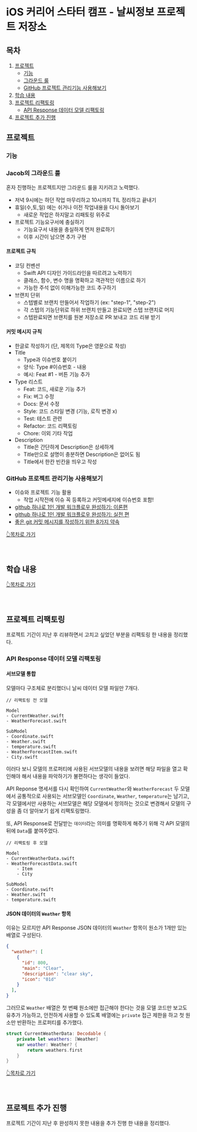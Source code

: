 # iOS 커리어 스타터 캠프 - 날씨정보 프로젝트 저장소

## 목차

1. [프로젝트](#프로젝트)
    - [기능](#기능)
    - [그라운드 룰](#Jacob의-그라운드-룰)
    - [GitHub 프로젝트 관리기능 사용해보기](#GitHub-프로젝트-관리기능-사용해보기)
2. [학습 내용](#학습-내용)
3. [프로젝트 리팩토링](#프로젝트-리팩토링)
    - [API Response 데이터 모델 리팩토링](#API-Response-데이터-모델-리팩토링)
4. [프로젝트 추가 진행](#-프로젝트-추가-진행)

## 프로젝트

### 기능

### Jacob의 그라운드 룰

혼자 진행하는 프로젝트지만 그라운드 룰을 지키려고 노력했다.

- 저녁 9시에는 하던 작업 마무리하고 10시까지 TIL 정리하고 끝내기
- 휴일(수,토,일) 에는 쉬거나 이전 작업내용을 다시 돌아보기
    - 새로운 작업은 하지말고 리패토링 위주로
- 프로젝트 기능요구서에 충실하기
    - 기능요구서 내용을 충실하게 먼저 완료하기
    - 이후 시간이 남으면 추가 구현

#### 프로젝트 규칙

- 코딩 컨벤션
    - Swift API 디자인 가이드라인을 따르려고 노력하기
    - 클래스, 함수, 변수 명을 명확하고 객관적인 이름으로 하기
    - 가능한 주석 없이 이해가능한 코드 추구하기
- 브랜치 단위
    - 스텝별로 브랜치 만들어서 작업하기 (ex: "step-1", "step-2")
    - 각 스텝의 기능단위로 하위 브랜치 만들고 완료되면 스텝 브랜치로 머지
    - 스텝완료되면 브랜치를 원본 저장소로 PR 보내고 코드 리뷰 받기

#### 커밋 메시지 규칙

- 한글로 작성하기 (단, 제목의 Type은 영문으로 작성)
- Title
    - Type과 이슈번호 붙이기
    - 양식: Type #이슈번호 - 내용  
    - 예시: Feat #1 - 버튼 기능 추가  
- Type 리스트
    - Feat: 코드, 새로운 기능 추가
    - Fix: 버그 수정
    - Docs: 문서 수정
    - Style: 코드 스타일 변경 (기능, 로직 변경 x)
    - Test: 테스트 관련
    - Refactor: 코드 리팩토링
    - Chore: 이외 기타 작업
- Description
    - Title은 간단하게 Description은 상세하게
    - Title만으로 설명이 충분하면 Description은 없어도 됨
    - Title에서 한칸 빈칸을 띄우고 작성

### GitHub 프로젝트 관리기능 사용해보기

- 이슈와 프로젝트 기능 활용
    - 작업 시작전에 이슈 꼭 등록하고 커밋메세지에 이슈번호 포함!
- [github 하나로 1인 개발 워크플로우 완성하기: 이론편](https://www.huskyhoochu.com/issue-based-version-control-101)
- [github 하나로 1인 개발 워크플로우 완성하기: 실전 편](https://www.huskyhoochu.com/issue-based-version-control-201/#open-issue)
- [좋은 git 커밋 메시지를 작성하기 위한 8가지 약속](https://djkeh.github.io/articles/How-to-write-a-git-commit-message-kor/)

[👆목차로 가기](#목차)
<br><br><br>



## 학습 내용

[👆목차로 가기](#목차)
<br><br><br>



## 프로젝트 리팩토링

프로젝트 기간이 지난 후 리뷰하면서 고치고 싶었던 부분을 리팩토링 한 내용을 정리했다.

### API Response 데이터 모델 리팩토링

#### 서브모델 통합

모델마다 구조체로 분리했더니 날씨 데이터 모델 파일만 7개다.

~~~
// 리팩토링 전 모델

Model
- CurrentWeather.swift
- WeatherForecast.swift

SubModel
- Coordinate.swift
- Weather.swift
- temperature.swift
- WeatherForecastItem.swift
- City.swift
~~~

이러다 보니 모델의 프로퍼티에 사용된 서브모델의 내용을 보려면 해당 파일을 열고 확인해야 해서 내용을 파악하기가 불편하다는 생각이 들었다.  
  
API Reponse 명세서를 다시 확인하여 `CurrentWeather`와 `WeatherForecast` 두 모델에서 공통적으로 사용되는 서브모델인 `Coordinate`, `Weather`, `temperature`는 남기고, 각 모델에서만 사용하는 서브모델은 해당 모델에서 정의하는 것으로 변경해서 모델의 구성을 좀 더 알아보기 쉽게 리팩토링했다.  
  
또, API Response로 전달받는 `데이터`라는 의미를 명확하게 해주기 위해 각 API 모델의 뒤에 `Data`를 붙여주었다.

~~~
// 리팩토링 후 모델

Model
- CurrentWeatherData.swift
- WeatherForecastData.swift
    - Item
    - City

SubModel
- Coordinate.swift
- Weather.swift
- temperature.swift
~~~

#### JSON 데이터의 `Weather` 항목

이유는 모르지만 API Response JSON 데이터의 `Weather` 항목이 원소가 1개만 있는 배열로 구성된다.

~~~json
{
  "weather": [
    {
      "id": 800,
      "main": "Clear",
      "description": "clear sky",
      "icon": "01d"
    }
  ],
}
~~~

그러므로 `Weather` 배열은 첫 번째 원소에만 접근해야 한다는 것을 모델 코드만 보고도 유추가 가능하고, 안전하게 사용할 수 있도록 배열에는 `private` 접근 제한을 하고 첫 원소만 반환하는 프로퍼티를 추가했다.

~~~swift
struct CurrentWeatherData: Decodable {
    private let weathers: [Weather]
    var weather: Weather? {
        return weathers.first
    }
}
~~~

[👆목차로 가기](#목차)
<br><br><br>



## 프로젝트 추가 진행

프로젝트 기간이 지난 후 완성하지 못한 내용을 추가 진행 한 내용을 정리했다.